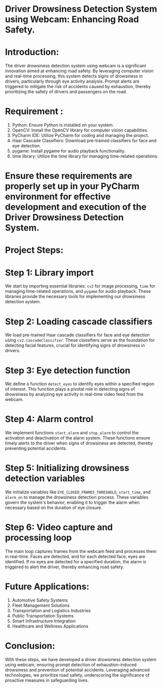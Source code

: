 # Driver Drowsiness Detection System using Webcam: Enhancing Road Safety.

# Introduction:  
The driver drowsiness detection system using webcam is a significant innovation aimed at enhancing road safety. By leveraging computer vision and real-time processing, this system detects signs of drowsiness in drivers, particularly through eye activity analysis. Prompt alerts are triggered to mitigate the risk of accidents caused by exhaustion, thereby prioritizing the safety of drivers and passengers on the road.

# Requirement : 
1. Python: Ensure Python is installed on your system.
2. OpenCV: Install the OpenCV library for computer vision capabilities.
3. PyCharm IDE: Utilize PyCharm for coding and managing the project.
4. Haar Cascade Classifiers: Download pre-trained classifiers for face and eye detection.
5. pygame: Install pygame for audio playback functionality.
6. time library: Utilize the time library for managing time-related operations.

# Ensure these requirements are properly set up in your PyCharm environment for effective development and execution of the Driver Drowsiness Detection System.

# Project Steps: 
# Step 1: Library import
We start by importing essential libraries: `cv2` for image processing, `time` for managing time-related operations, and `pygame` for audio playback. These libraries provide the necessary tools for implementing our drowsiness detection system.

# Step 2: Loading cascade classifiers
We load pre-trained Haar cascade classifiers for face and eye detection using `cv2.CascadeClassifier`. These classifiers serve as the foundation for detecting facial features, crucial for identifying signs of drowsiness in drivers.

# Step 3: Eye detection function
We define a function `detect_eyes` to identify eyes within a specified region of interest. This function plays a pivotal role in detecting signs of drowsiness by analyzing eye activity in real-time video feed from the webcam.

# Step 4: Alarm control
We implement functions `start_alarm` and `stop_alarm` to control the activation and deactivation of the alarm system. These functions ensure timely alerts to the driver when signs of drowsiness are detected, thereby preventing potential accidents.

# Step 5: Initializing drowsiness detection variables
We initialize variables like `EYE_CLOSED_FRAMES_THRESHOLD`, `start_time`, and `alarm_on` to manage the drowsiness detection process. These variables govern the system's behavior, enabling it to trigger the alarm when necessary based on the duration of eye closure.

# Step 6: Video capture and processing loop
The main loop captures frames from the webcam feed and processes them in real-time. Faces are detected, and for each detected face, eyes are identified. If no eyes are detected for a specified duration, the alarm is triggered to alert the driver, thereby enhancing road safety.

# Future Applications:
1. Automotive Safety Systems
2. Fleet Management Solutions
3. Transportation and Logistics Industries
4. Public Transportation Systems
5. Smart Infrastructure Integration
6. Healthcare and Wellness Applications

# Conclusion:
With these steps, we have developed a driver drowsiness detection system using webcam, ensuring prompt detection of exhaustion-induced drowsiness and prevention of potential accidents. Leveraging advanced technologies, we prioritize road safety, underscoring the significance of proactive measures in safeguarding lives.
